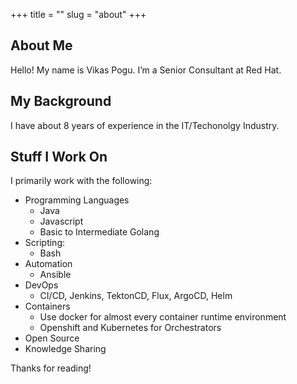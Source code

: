 +++
title = ""
slug = "about"
+++

## About Me

Hello! My name is Vikas Pogu. I’m a Senior Consultant at Red Hat.

## My Background

I have about 8 years of experience in the IT/Techonolgy Industry.

## Stuff I Work On

I primarily work with the following:

  * Programming Languages
    * Java
    * Javascript
    * Basic to Intermediate Golang
  * Scripting:
    * Bash
  * Automation
    * Ansible
  * DevOps
    * CI/CD, Jenkins, TektonCD, Flux, ArgoCD, Helm
  * Containers
    * Use docker for almost every container runtime environment
    * Openshift and Kubernetes for Orchestrators
  * Open Source
  * Knowledge Sharing

Thanks for reading!

